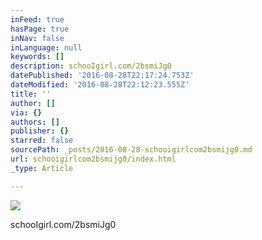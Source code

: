 ```yaml
---
inFeed: true
hasPage: true
inNav: false
inLanguage: null
keywords: []
description: schooIgirl.com/2bsmiJg0
datePublished: '2016-08-28T22:17:24.753Z'
dateModified: '2016-08-28T22:12:23.555Z'
title: ''
author: []
via: {}
authors: []
publisher: {}
starred: false
sourcePath: _posts/2016-08-28-schooigirlcom2bsmijg0.md
url: schooigirlcom2bsmijg0/index.html
_type: Article

---
```

![](https://the-grid-user-content.s3-us-west-2.amazonaws.com/89a664e3-b1b9-4a55-ade9-3cedb27d071e.jpg)

schooIgirl.com/2bsmiJg0